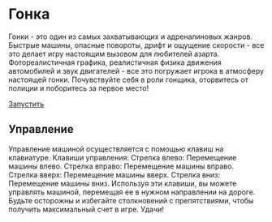 # Гонка
Гонки - это один из самых захватывающих и адреналиновых жанров. Быстрые машины, опасные повороты, дрифт и ощущение скорости - все это делает игру настоящим вызовом для любителей азарта. Фотореалистичная графика, реалистичная физика движения автомобилей и звук двигателей - все это погружает игрока в атмосферу настоящей гонки. Почувствуйте себя в роли гонщика, оторвитесь от полиции и поборитесь за первое место!

<a href="https://VadimSVV.github.io/Race/" target="_blank">Запустить</a>

## Управление

Управление машиной осуществляется с помощью клавиш на клавиатуре. 
Клавиши управления:
Стрелка влево: Перемещение машины влево.
Стрелка вправо: Перемещение машины вправо.
Стрелка вверх: Перемещение машины вверх.
Стрелка вниз: Перемещение машины вниз.
Используя эти клавиши, вы можете управлять машиной, перемещая ее в нужном направлении на дороге. Будьте осторожны и избегайте столкновений с препятствиями, чтобы получить максимальный счет в игре. Удачи!
